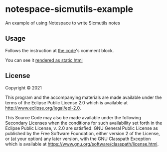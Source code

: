 # notespace-sicmutils-example

An example of using Notespace to write Sicmutils notes

## Usage

Follows the instruction at [the code](./src/notespace_sicmutils_example/core.clj)'s comment block.

You can see it [rendered as static html](https://scicloj.github.io/notespace-sicmutils-example/doc/notespace-sicmutils-example/core.html)

## License

Copyright © 2021

This program and the accompanying materials are made available under the
terms of the Eclipse Public License 2.0 which is available at
http://www.eclipse.org/legal/epl-2.0.

This Source Code may also be made available under the following Secondary
Licenses when the conditions for such availability set forth in the Eclipse
Public License, v. 2.0 are satisfied: GNU General Public License as published by
the Free Software Foundation, either version 2 of the License, or (at your
option) any later version, with the GNU Classpath Exception which is available
at https://www.gnu.org/software/classpath/license.html.
